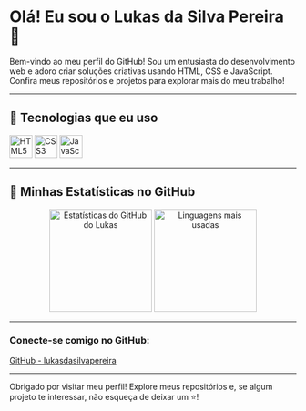 # Olá! Eu sou o Lukas da Silva Pereira 👋

Bem-vindo ao meu perfil do GitHub! Sou um entusiasta do desenvolvimento web e adoro criar soluções criativas usando HTML, CSS e JavaScript. Confira meus repositórios e projetos para explorar mais do meu trabalho!

---

## 🚀 Tecnologias que eu uso
<p align="left">
  <img src="https://img.icons8.com/color/48/000000/html-5--v1.png" alt="HTML5" height="40"/>
  <img src="https://img.icons8.com/color/48/000000/css3.png" alt="CSS3" height="40"/>
  <img src="https://img.icons8.com/color/48/000000/javascript--v1.png" alt="JavaScript" height="40"/>
</p>

---

## 🌟 Minhas Estatísticas no GitHub
<p align="center">
  <img height="180em" src="https://github-readme-stats.vercel.app/api?username=lukasdasilvapereira&show_icons=true&theme=radical&include_all_commits=true&count_private=true" alt="Estatísticas do GitHub do Lukas"/>
  <img height="180em" src="https://github-readme-stats.vercel.app/api/top-langs/?username=lukasdasilvapereira&layout=compact&langs_count=7&theme=radical" alt="Linguagens mais usadas"/>
</p>

---

### Conecte-se comigo no GitHub:
[GitHub - lukasdasilvapereira](https://github.com/lukasdasilvapereira)

---

Obrigado por visitar meu perfil! Explore meus repositórios e, se algum projeto te interessar, não esqueça de deixar um ⭐️!

